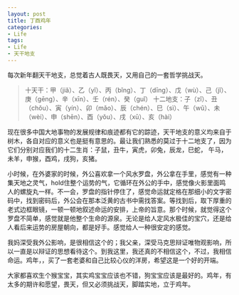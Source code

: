 ```yaml
---
layout: post
title: 丁酉鸡年
categories:
- Life
tags:
- Life
- 天干地支
---
```


每次新年翻天干地支，总觉着古人既畏天，又用自己的一套哲学挑战天。

> 十天干：甲（jiǎ）、乙（yǐ）、丙（bǐng）、丁（dīng）、戊（wù）、己（jǐ）、庚（gēng）、辛（xīn）、壬（rén）、癸（guǐ）
> 十二地支：子（zǐ）、丑（chǒu）、寅（yín）、卯（mǎo）、辰（chén）、巳（sì）、午（wǔ）、未（wèi）、申（shēn）、酉（yǒu）、戌（xū）、亥（hài）

现在很多中国大地事物的发展规律和痕迹都有它的踪迹，天干地支的意义均来自于树木，各自对应的意义也是挺有意思的。最让我们熟悉的莫过于十二地支了，因为它们分别对应我们的十二生肖：子鼠，丑牛，寅虎，卯兔，辰龙，巳蛇， 午马，未羊，申猴，酉鸡，戌狗，亥猪。

小时候，在外婆家的时候，外公喜欢拿一个风水罗盘，外公拿在手里，感觉有一种集天地之灵气，hold住整个运势的气，它循环在外公的手中，感觉像火影里面鸣人的螺旋丸一样。不一会，罗盘的指针停住了，感觉命运就定格在那细小的文字密码中，找到密码后，外公会在那本泛黄的古书中需找答案。等找到后，取下厚重的老式边框眼镜，一顿一顿地叙述命运的安排，上帝的旨意。那个时候，就觉得这个罗盘不简单，感觉就是他整个生命的源泉。无论是给人定风水极佳的宝穴，还是给人看后来运势的房屋朝向，都是好手。感觉给人一种很安定的感觉。

我妈深受我外公影响，是很相信这个的；我父亲，深受马克思辩证唯物观影响，所以一直是以辩证的思想看待这个。到我这里，我还真的不相信这个，不过，我相信命运。鸡年，，买了一套老婆和自己比较心仪的洋房，希望这是一个好的开端。

大家都喜欢生个猴宝宝，其实鸡宝宝应该也不错，狗宝宝应该是最好的。鸡年，有太多的期许和愿望，畏天，但又必须挑战天，脚踏实地，立于鸡年。